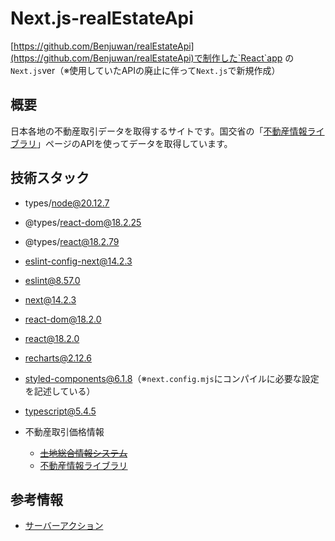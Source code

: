 # Next.js-realEstateApi

[https://github.com/Benjuwan/realEstateApi](https://github.com/Benjuwan/realEstateApi)で制作した`React`app の`Next.js`ver（※使用していたAPIの廃止に伴って`Next.js`で新規作成）

## 概要
日本各地の不動産取引データを取得するサイトです。国交省の「[不動産情報ライブラリ](https://www.reinfolib.mlit.go.jp/)」ページのAPIを使ってデータを取得しています。

## 技術スタック
- types/node@20.12.7
- @types/react-dom@18.2.25
- @types/react@18.2.79
- eslint-config-next@14.2.3
- eslint@8.57.0
- next@14.2.3
- react-dom@18.2.0
- react@18.2.0
- recharts@2.12.6
- styled-components@6.1.8（※`next.config.mjs`にコンパイルに必要な設定を記述している）
- typescript@5.4.5

- 不動産取引価格情報
  - ~~[土地総合情報システム](https://www.land.mlit.go.jp/webland/api.html)~~
  - [不動産情報ライブラリ](https://www.reinfolib.mlit.go.jp/)

## 参考情報
- [サーバーアクション](https://nextjs.org/docs/app/building-your-application/data-fetching/server-actions-and-mutations)